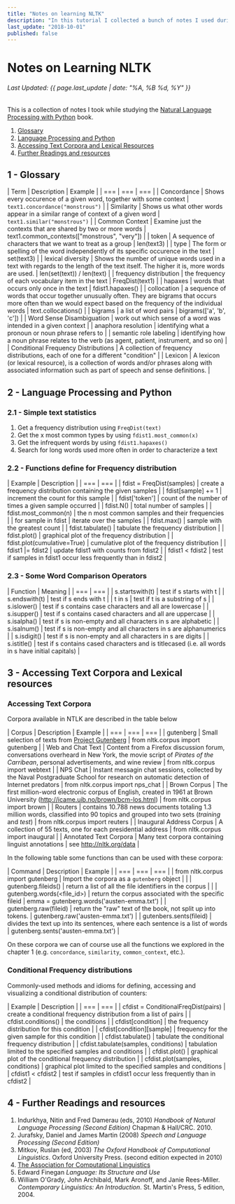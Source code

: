 ```yaml
---
title: "Notes on learning NLTK"
description: "In this tutorial I collected a bunch of notes I used during the study of the book *Natural Language Processing with Python*"
last_update: "2018-10-01"
published: false
---
```

# Notes on Learning NLTK
###### Last Updated: {{ page.last_update | date: "%A, %B %d, %Y" }}

This is a collection of notes I took while studying the [Natural Language Processing with Python](http://www.nltk.org/book/) book.

1. [Glossary](#glossary)
2. [Language Processing and Python](#language-processing-and-python)
3. [Accessing Text Corpora and Lexical Resources](#accessing-text-corpora-and-lexical-resources)
4. [Further Readings and resources](#further-readings-and-resources)

## 1 - Glossary

| Term | Description | Example |
| === | === | === |
| Concordance | Shows every occurence of a given word, together with some context | `text1.concordance("monstrous")` |
| Similarity | Shows us what other words appear in a similar range of context of a given word | `text1.similar("monstrous")` |
| Common Context | Examine just the contexts that are shared by two or more words | text1.common_contexts(["monstrous", "very"]) |
| token | A sequence of characters that we want to treat as a group | len(text3) |
| type | The form or spelling of the word independently of its specific occurence in the text | set(text3) |
| lexical diversity | Shows the number of unique words used in a text with regards to the length of the text itself. The higher it is, more words are used. | len(set(text)) / len(text) |
| frequency distribution | the frequency of each vocabulary item in the text | FreqDist(text1) |
| hapaxes | words that occurs only once in the text | fdist1.hapaxes() |
| collocation | a sequence of words that occur together unusually often. They are bigrams that occurs more often than we would expect based on the frequency of the individual words | text.collocations() |
| bigrams | a list of word pairs | bigrams(['a',  'b', 'c']) |
| Word Sense Disambiguation | work out which sense of a word was intended in a given context |
| anaphora resolution | identifying what a pronoun or noun phrase refers to |
| semantic role labeling | identifying how a noun phrase relates to the verb (as agent, patient, instrument, and so on) |
| Conditional Frequency Distributions | A collection of frequency distributions, each of one for a different "condition" |
| Lexicon | A lexicon (or lexical resource), is a collection of words and/or phrases along with associated information such as part of speech and sense definitions. |

## 2 - Language Processing and Python

### 2.1 - Simple text statistics

1. Get a frequency distribution using `FreqDist(text)`
2. Get the x most common types by using `fdist1.most_common(x)`
3. Get the infrequent words by using `fdist1.hapaxes()`
4. Search for long words used more often in order to characterize a text

### 2.2 - Functions define for Frequency distribution

| Example | Description |
| === | === |
| fdist = FreqDist(samples) | create a frequency distribution containing the given samples |
| fdist[sample] += 1 | increment the count for this sample |
| fdist['token'] | count of the number of times a given sample occurred |
| fdist.N() | total number of samples |
| fdist.most_common(n) | the n most common samples and their frequencies |
| for sample in fdist | iterate over the samples |
| fdist.max() | sample with the greatest count |
| fdist.tabulate() | tabulate the frequency distribution |
| fdist.plot() | graphical plot of the frequency distribution |
| fdist.plot(cumulative=True) | cumulative plot of the frequency distribution |
| fdist1 \|= fdist2 | update fdist1 with counts from fdist2 |
| fdist1 < fdist2 | test if samples in fdist1 occur less frequently than in fdist2 |

### 2.3 - Some Word Comparison Operators

| Function | Meaning |
| === | === |
| s.startswith(t) | test if s starts with t |
| s.endswith(t) | test if s ends with t |
| t in s | test if t is a substring of s |
| s.islower() | test if s contains case characters and all are lowercase |
| s.isupper() | test if s contains cased characters and all are uppercase |
| s.isalpha() | test if s is non-empty and all characters in s are alphabetic |
| s.isalnum() | test if s is non-empty and all characters in s are alphanumerics |
| s.isdigit() | test if s is non-empty and all characters in s are digits |
| s.istitle() | test if s contains cased characters and is titlecased (i.e. all words in s have initial capitals) |

## 3 - Accessing Text Corpora and Lexical resources

### Accessing Text Corpora
Corpora available in NTLK are described in the table below

| Corpus | Description | Example |
| === | === | === |
| gutenberg | Small selection of texts from [Project Gutenberg](http://www.gutenberg.org) | from nltk.corpus import gutenberg |
| Web and Chat Text | Content from a Firefox discussion forum, conversations overheard in New York, the movie script of *Pirates of the Carribean*, personal advertisements, and wine review | from nltk.corpus import webtext |
| NPS Chat | Instant messagin chat sessions, collected by the Naval Postgraduate School for research on automatic detection of Internet predators | from nltk.corpus import nps_chat |
| Brown Corpus | The first million-word electronic corpus of English, created in 1961 at Brown University (http://icame.uib.no/brown/bcm-los.html) | from nltk.corpus import brown |
| Routers | contains 10.788 news documents totaling 1.3 million words, classified into 90 topics and grouped into two sets (*training* and *test*) | from nltk.corpus import reuters |
| Inaugural Address Corpus | A collection of 55 texts, one for each presidential address | from nltk.corpus import inaugural |
| Annotated Text Corpora | Many text corpora containing linguist annotations | see http://nltk.org/data |

In the following table some functions than can be used with these corpora:

| Command | Description | Example |
| === | === | === |
| from nltk.corpus import gutenberg | Import the corpora as a `gutenberg` object | |
| gutenberg.fileids() | return a list of all the file identifiers in the corpus | |
| gutenberg.words(<file_id>) | return the corpus associated with the specific fileid | emma = gutenberg.words('austen-emma.txt') |
| gutenberg.raw(fileid) | return the "raw" text of the book, not split up into tokens. | gutenberg.raw('austen-emma.txt') |
| gutenbers.sents(fileid) | divides the text up into its sentences, where each sentence is a list of words | gutenberg.sents('austen-emma.txt') |

On these corpora we can of course use all the functions we explored in the chapter 1 (e.g. `concordance`, `similarity`, `common_context`, etc.).

### Conditional Frequency distributions
Commonly-used methods and idioms for defining, accessing and visualizing a conditional distribution of counters:

| Example | Description |
| === | === |
| cfdist = ConditionalFreqDist(pairs) | create a conditional frequency distribution from a list of pairs |
| cfdist.conditions() | the conditions |
| cfdist[condition] | the frequency distribution for this condition |
| cfdist[condition][sample] | frequency for the given sample for this condition |
| cfdist.tabulate() | tabulate the conditional frequency distribution |
| cfdist.tabulate(samples, conditions) | tabulation limited to the specified samples and conditions |
| cfdist.plot() | graphical plot of the conditional frequency distribution |
| cfdist.plot(samples, conditions) | graphical plot limited to the specified samples and conditions |
| cfdist1 < cfdist2 | test if samples in cfdist1 occur less frequently than in cfdist2 |

## 4 - Further Readings and resources
1. Indurkhya, Nitin and Fred Damerau (eds, 2010) *Handbook of Natural Language Processing (Second Edition)* Chapman & Hall/CRC. 2010.
2. Jurafsky, Daniel and James Martin (2008) *Speech and Language Processing (Second Edition)*
3. Mitkov, Ruslan (ed, 2003) *The Oxford Handbook of Computational Linguistics*. Oxford University Press. (second edition expected in 2010)
4. [The Association for Computational Linguistics](http://www.aclweb.org/)
5. Edward Finegan *Language: Its Structure and Use*
6. William O'Grady, John Archibald, Mark Aronoff, and Janie Rees-Miller. *Contemporary Linguistics: An Introduction*. St. Martin's Press, 5 edition, 2004.
